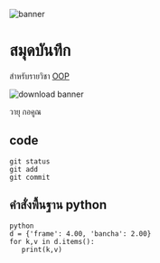 ![banner](https://picsum.photos/800/250)

# สมุดบันทึก

สำหรับรายวิชา [OOP](https://Wattanaroj2567.github.io)

![download banner](./JustinBieber.jpg)
 
วายุ กอคูณ

## code
~~~
git status
git add
git commit
~~~
## คำสั่งพื้นฐาน python
~~~
python
d = {'frame': 4.00, 'bancha': 2.00}
for k,v in d.items():
   print(k,v)
~~~

